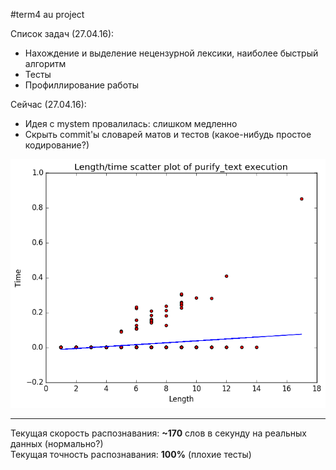 #term4 au project

Список задач (27.04.16):

* Нахождение и выделение нецензурной лексики, наиболее быстрый алгоритм
* Тесты
* Профиллирование работы

Сейчас (27.04.16):

* Идея с mystem провалилась: слишком медленно
* Скрыть commit'ы словарей матов и тестов (какое-нибудь простое кодирование?)

![Граффик](src/test/resources/plots/length_time_plot.png "Граффик") <br />
<!--
![Граффик](src/test/resources/plots/length_number_plot.png "Граффик")
-->

***

Текущая скорость распознавания: **~170** слов в секунду на реальных данных (нормально?) <br />
Текущая точность распознавания: **100%** (плохие тесты)





